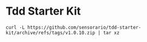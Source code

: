 # Tdd Starter Kit

```
curl -L https://github.com/sensorario/tdd-starter-kit/archive/refs/tags/v1.0.10.zip | tar xz
```
